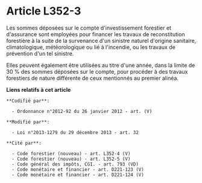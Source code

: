 # Article L352-3

Les  sommes déposées sur le compte d'investissement forestier et d'assurance  sont employées pour financer les travaux de
reconstitution forestière à  la suite de la survenance d'un sinistre naturel d'origine sanitaire,  climatologique,
météorologique ou lié à l'incendie, ou les travaux de  prévention d'un tel sinistre. 

Elles peuvent  également être utilisées au titre d'une année, dans la limite de 30 %  des sommes déposées sur le compte, pour
procéder à des travaux  forestiers de nature différente de ceux mentionnés au premier alinéa.

**Liens relatifs à cet article**

	**Codifié par**:

	  - Ordonnance n°2012-92 du 26 janvier 2012 - art. (V)

	**Modifié par**:

	  - Loi n°2013-1279 du 29 décembre 2013 - art. 32

	**Cité par**:

	  - Code forestier (nouveau) - art. L352-4 (V)
	  - Code forestier (nouveau) - art. L352-5 (V)
	  - Code général des impôts, CGI. - art. 793 (VD)
	  - Code monétaire et financier - art. D221-123 (V)
	  - Code monétaire et financier - art. D221-124 (V)
